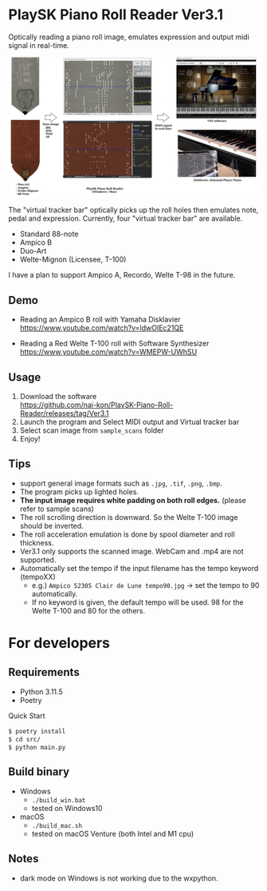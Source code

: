 # PlaySK Piano Roll Reader Ver3.1

Optically reading a piano roll image, emulates expression and output midi signal in real-time.

![Overall System](./docs/Overall_System.jpg)

The "virtual tracker bar" optically picks up the roll holes then emulates note, pedal and expression.
Currently, four "virtual tracker bar" are available.
- Standard 88-note
- Ampico B
- Duo-Art
- Welte-Mignon (Licensee, T-100)

I have a plan to support Ampico A, Recordo, Welte T-98 in the future.

## Demo

- Reading an Ampico B roll with Yamaha Disklavier  
    https://www.youtube.com/watch?v=ldwOIEc21QE

- Reading a Red Welte T-100 roll with Software Synthesizer  
    https://www.youtube.com/watch?v=WMEPW-UWhSU

## Usage

1. Download the software  
    https://github.com/nai-kon/PlaySK-Piano-Roll-Reader/releases/tag/Ver3.1
2. Launch the program and Select MIDI output and Virtual tracker bar
3. Select scan image from `sample_scans` folder
4. Enjoy!


## Tips
* support general image formats such as `.jpg`, `.tif`, `.png`, `.bmp`.
* The program picks up lighted holes.
* **The input image requires white padding on both roll edges.** (please refer to sample scans)
* The roll scrolling direction is downward. So the Welte T-100 image should be inverted.
* The roll acceleration emulation is done by spool diameter and roll thickness.
* Ver3.1 only supports the scanned image. WebCam and .mp4 are not supported.
* Automatically set the tempo if the input filename has the tempo keyword (tempoXX)
    * e.g.) `Ampico 52305 Clair de Lune tempo90.jpg` -> set the tempo to 90 automatically.
    * If no keyword is given, the default tempo will be used. 98 for the Welte T-100 and 80 for the others.


# For developers

## Requirements

* Python 3.11.5
* Poetry

Quick Start
```
$ poetry install
$ cd src/
$ python main.py
```

## Build binary

- Windows
    - `./build_win.bat`
    - tested on Windows10
- macOS
    - `./build_mac.sh`
    - tested on macOS Venture (both Intel and M1 cpu)

## Notes
* dark mode on Windows is not working due to the wxpython.
